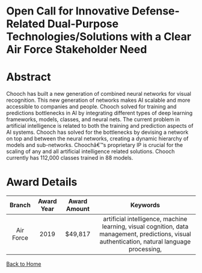 
Open Call for Innovative Defense-Related Dual-Purpose Technologies/Solutions with a Clear Air Force Stakeholder Need
====================================================================================================================

# Abstract


Chooch has built a new generation of combined neural networks for visual recognition. This new generation of networks makes AI scalable and more accessible to companies and people. Chooch solved for training and predictions bottlenecks in AI by integrating different types of deep learning frameworks, models, classes, and neural nets. The current problem in artificial intelligence is related to both the training and prediction aspects of AI systems. Chooch has solved for the bottlenecks by devising a network on top and between the neural networks, creating a dynamic hierarchy of models and sub-networks. Choochâ€™s proprietary IP is crucial for the scaling of any and all artificial intelligence related solutions. Chooch currently has 112,000 classes trained in 88 models.  

# Award Details

|Branch|Award Year|Award Amount|Keywords|
| :---: | :---: | :---: | :---: |
|Air Force|2019|$49,817|artificial intelligence, machine learning, visual cognition, data management, predictions, visual authentication, natural language processing, |
  
  


[Back to Home](https://github.com/chrischow/dod_sbir_awards#1492)